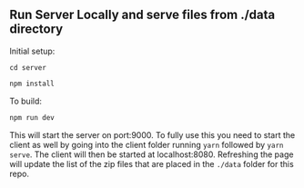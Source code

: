 ## Run Server Locally and serve files from ./data directory

Initial setup:
```
cd server
```

```sh
npm install
```

To build:
```sh
npm run dev
```

This will start the server on port:9000.  To fully use this you need to start the client as well by going into the client folder running `yarn`
followed by `yarn serve`.  The client will then be started at localhost:8080.  Refreshing the page will update the list of the zip files that are placed in the `./data` folder for this repo.
